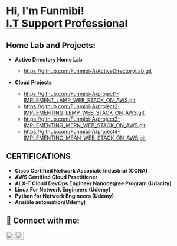 <h1>Hi, I'm Funmibi! <br/><a href="https://www.linkedin.com/in/funmibi-adedokun/">I.T Support Professional</a></h1>

<h2>Home Lab and Projects:</h2>

- <b>Active Directory Home Lab</b>

  - https://github.com/Funmibi-A/ActiveDirectoryLab.git
  
- <b>Cloud Projects</b>
  - https://github.com/Funmibi-A/project1-IMPLEMENT_LAMP_WEB_STACK_ON_AWS.git
  - https://github.com/Funmibi-A/project2-IMPLEMENTING_LEMP_WEB_STACK_ON_AWS.git
  - https://github.com/Funmibi-A/project3-IMPLEMENTING_MERN_WEB_STACK_ON_AWS.git
  - https://github.com/Funmibi-A/project4-IMPLEMENTING_MEAN_WEB_STACK_ON_AWS.git
 
<h2>CERTIFICATIONS</h2>

- <b>Cisco Certified Network Associate Industrial (CCNA)</b>
- <b>AWS Certified Cloud Practitioner</b>
- <b>ALX-T Cloud DevOps Engineer Nanodegree Program (Udacity)</b>
- <b>Linux For Network Engineers (Udemy)</b>
- <b>Python for Network Engineers (Udemy)</b>
- <b>Ansible automation(Udemy)</b>



<h2> 🤳 Connect with me:</h2>

[<img align="left" alt="Funmibi_A | Twitter" width="22px" src="https://cdn.jsdelivr.net/npm/simple-icons@v3/icons/twitter.svg" />][twitter]
[<img align="left" alt="Funmibi_A | LinkedIn" width="22px" src="https://cdn.jsdelivr.net/npm/simple-icons@v3/icons/linkedin.svg" />][linkedin]


[twitter]: https://twitter.com/joshmadakor
[linkedin]: https://linkedin.com/in/joshmadakor


<!--
**Funmibi-A/Funmibi-A** is a ✨ _special_ ✨ repository because its `README.md` (this file) appears on your GitHub profile.

Here are some ideas to get you started:

- 🔭 I’m currently working on ...
- 🌱 I’m currently learning ...
- 👯 I’m looking to collaborate on ...
- 🤔 I’m looking for help with ...
- 💬 Ask me about ...
- 📫 How to reach me: ...
- 😄 Pronouns: ...
- ⚡ Fun fact: ...
-->

